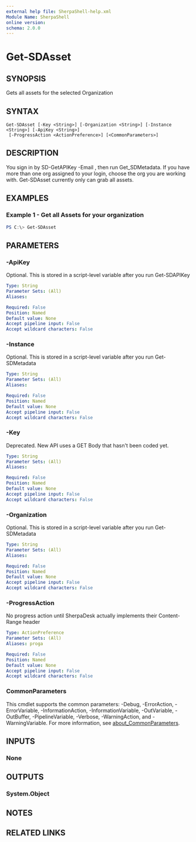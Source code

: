 ```yaml
---
external help file: SherpaShell-help.xml
Module Name: SherpaShell
online version:
schema: 2.0.0
---
```


# Get-SDAsset

## SYNOPSIS
Gets all assets for the selected Organization

## SYNTAX

```
Get-SDAsset [-Key <String>] [-Organization <String>] [-Instance <String>] [-ApiKey <String>]
 [-ProgressAction <ActionPreference>] [<CommonParameters>]
```

## DESCRIPTION
You sign in by SD-GetAPIKey -Email <email address>, then run Get_SDMetadata.  If you have more than one org assigned to your login, choose the org you are working with.
Get-SDAsset currently only can grab all assets.  

## EXAMPLES

### Example 1 - Get all Assets for your organization
```powershell
PS C:\> Get-SDAsset 
```


## PARAMETERS

### -ApiKey
Optional.  This is stored in a script-level variable after you run Get-SDAPIKey

```yaml
Type: String
Parameter Sets: (All)
Aliases:

Required: False
Position: Named
Default value: None
Accept pipeline input: False
Accept wildcard characters: False
```

### -Instance
Optional.  This is stored in a script-level variable after you run Get-SDMetadata

```yaml
Type: String
Parameter Sets: (All)
Aliases:

Required: False
Position: Named
Default value: None
Accept pipeline input: False
Accept wildcard characters: False
```

### -Key
Deprecated.  New API uses a GET Body that hasn't been coded yet.

```yaml
Type: String
Parameter Sets: (All)
Aliases:

Required: False
Position: Named
Default value: None
Accept pipeline input: False
Accept wildcard characters: False
```

### -Organization
Optional.  This is stored in a script-level variable after you run Get-SDMetadata

```yaml
Type: String
Parameter Sets: (All)
Aliases:

Required: False
Position: Named
Default value: None
Accept pipeline input: False
Accept wildcard characters: False
```

### -ProgressAction
No progress action until SherpaDesk actually implements their Content-Range header

```yaml
Type: ActionPreference
Parameter Sets: (All)
Aliases: proga

Required: False
Position: Named
Default value: None
Accept pipeline input: False
Accept wildcard characters: False
```

### CommonParameters
This cmdlet supports the common parameters: -Debug, -ErrorAction, -ErrorVariable, -InformationAction, -InformationVariable, -OutVariable, -OutBuffer, -PipelineVariable, -Verbose, -WarningAction, and -WarningVariable. For more information, see [about_CommonParameters](http://go.microsoft.com/fwlink/?LinkID=113216).

## INPUTS

### None

## OUTPUTS

### System.Object
## NOTES

## RELATED LINKS
